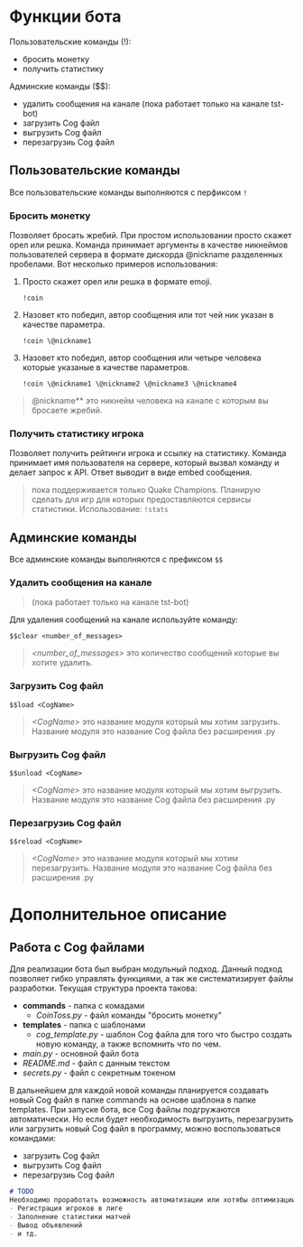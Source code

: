 # Функции бота
Пользовательские команды (!):
- бросить монетку
- получить статистику

Админские команды ($$):
- удалить сообщения на канале (пока работает только на канале tst-bot)
- загрузить Cog файл
- выгрузить Cog файл
- перезагрузиь Cog файл

## Пользовательские команды
Все пользовательские команды выполняются с перфиксом `!`

### Бросить монетку
Позволяет бросать жребий.
При простом использовании просто скажет орел или решка.
Команда принимает аргументы в качестве никнеймов пользователей сервера в формате дискорда \@nickname разделенных пробелами.
Вот несколько примеров использования:
1. Просто скажет орел или решка в формате emoji.
   ```discord
   !coin
   ```
2. Назовет кто победил, автор сообщения или тот чей ник указан в качестве параметра.
   ```discord
   !coin \@nickname1
   ```
3. Назовет кто победил, автор сообщения или четыре человека которые указаные в качестве параметров.
   ```discord
   !coin \@nickname1 \@nickname2 \@nickname3 \@nickname4
   ```
> \@nickname** это никнейм человека на канале с которым вы бросаете жребий.

### Получить статистику игрока
Позволяет получить рейтинги игрока и ссылку на статистику.
Команда принимает имя пользователя на сервере, который вызвал команду и делает запрос к API. Ответ выводит в виде embed сообщения.
> пока поддерживается только Quake Champions. Планирую сделать для игр для которых предоставляются сервисы статистики.
Использование:
    ```!stats```

## Админские команды
Все админские команды выполняются с префиксом `$$`

### Удалить сообщения на канале
> (пока работает только на канале tst-bot)

Для удаления сообщений на канале используйте команду:

```discord
$$clear <number_of_messages>
```
> *\<number_of_messages\>* это количество сообщений которые вы хотите удалить.

### Загрузить Cog файл
```discord
$$load <CogName>
```
> *\<CogName\>* это название модуля который мы хотим загрузить. Название модуля это название Cog файла без расширения .py

### Выгрузить Cog файл
```discord
$$unload <CogName>
```
> *\<CogName\>* это название модуля который мы хотим выгрузить. Название модуля это название Cog файла без расширения .py

### Перезагрузиь Cog файл
```discord
$$reload <CogName>
```
> *\<CogName\>* это название модуля который мы хотим перезагрузить. Название модуля это название Cog файла без расширения .py

# Дополнительное описание

## Работа с Cog файлами
Для реализации бота был выбран модульный подход. Данный подход позволяет гибко управлять функциями, а так же систематизирует файлы разработки. Текущая структура проекта такова:
- **commands** - папка с комадами
    - *CoinToss.py* - файл команды "бросить монетку"
- **templates** - папка с шаблонами
    - *cog_template.py* - шаблон Cog файла для того что быстро создать новую команду, а также вспомнить что по чем.
- *main.py* - основной файл бота
- *README.md* - файл с данным текстом
- *secrets.py* - файл с секретным токеном

В дальнейшем для каждой новой команды планируется создавать новый Cog файл в папке commands на основе шаблона в папке templates.
При запуске бота, все Cog файлы подгружаются автоматически. Но если будет необходимость выгрузить, перезагрузить или загрузить новый Cog файл в программу, можно воспользоваться командами:
- загрузить Cog файл
- выгрузить Cog файл
- перезагрузиь Cog файл

```md
# TODO
Необходимо проработать возможность автоматизации или хотябы оптимизации различных процессов:
- Регистрация игроков в лиге
- Заполнение статистики матчей
- Вывод объявлений
- и тд.
```
